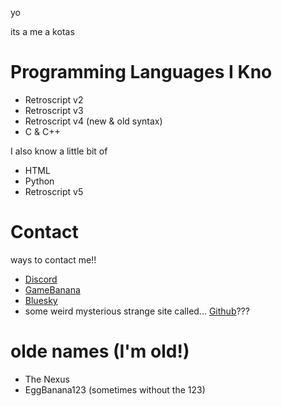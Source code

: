 yo

its a me a kotas

# Programming Languages I Kno
- Retroscript v2
- Retroscript v3
- Retroscript v4 (new & old syntax)
- C & C++

I also know a little bit of
- HTML
- Python
- Retroscript v5

# Contact
ways to contact me!!

- [Discord](discordapp.com/users/1171891080317390971)
- [GameBanana](https://gamebanana.com/members/2934971)
- [Bluesky](https://bsky.app/profile/the-nexus.bsky.social)
- some weird mysterious strange site called... [Github](https://github.com/EggBanana123)???

# olde names (I'm old!)
- The Nexus
- EggBanana123 (sometimes without the 123)
